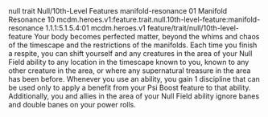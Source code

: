 <ability>
  <metadata>
    <class>null</class>
    <feature_type>trait</feature_type>
    <file_dpath>Null/10th-Level Features</file_dpath>
    <item_id>manifold-resonance</item_id>
    <item_index>01</item_index>
    <item_name>Manifold Resonance</item_name>
    <level>10</level>
    <scc>mcdm.heroes.v1:feature.trait.null.10th-level-feature:manifold-resonance</scc>
    <scdc>1.1.1:5.1.5.4:01</scdc>
    <source>mcdm.heroes.v1</source>
    <type>feature/trait/null/10th-level-feature</type>
  </metadata>
  <effects>
    <effect type="mundane">Your body becomes perfected matter, beyond the whims and chaos of the timescape and the restrictions of the manifolds. Each time you finish a respite, you can shift yourself and any creatures in the area of your Null Field ability to any location in the timescape known to you, known to any other creature in the area, or where any supernatural treasure in the area has been before.
Whenever you use an ability, you gain 1 discipline that can be used only to apply a benefit from your Psi Boost feature to that ability. Additionally, you and allies in the area of your Null Field ability ignore banes and double banes on your power rolls.</effect>
  </effects>
</ability>
